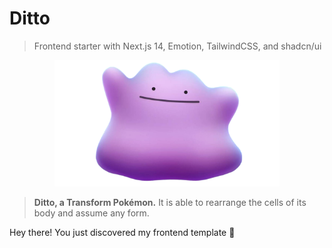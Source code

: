 # Ditto

> Frontend starter with Next.js 14, Emotion, TailwindCSS, and shadcn/ui

<p align="center">
  <a href="https://github.com/junhoyeo/ditto">
    <img alt="Ditto" src="https://github.com/junhoyeo/ditto/blob/main/docs/images/ditto.png?raw=true" width="360" />
  </a>
</a>

> **Ditto, a Transform Pokémon.** It is able to rearrange the cells of its body and assume any form.

Hey there! You just discovered my frontend template 👋

